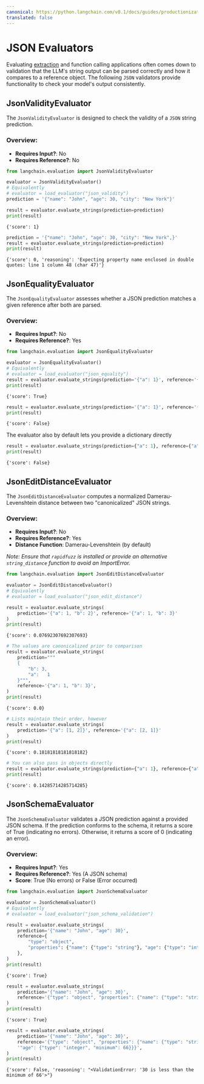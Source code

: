 ```yaml
---
canonical: https://python.langchain.com/v0.1/docs/guides/productionization/evaluation/string/json
translated: false
---
```


# JSON Evaluators

Evaluating [extraction](/docs/use_cases/extraction) and function calling applications often comes down to validation that the LLM's string output can be parsed correctly and how it compares to a reference object. The following `JSON` validators provide functionality to check your model's output consistently.

## JsonValidityEvaluator

The `JsonValidityEvaluator` is designed to check the validity of a `JSON` string prediction.

### Overview:

- **Requires Input?**: No
- **Requires Reference?**: No

```python
from langchain.evaluation import JsonValidityEvaluator

evaluator = JsonValidityEvaluator()
# Equivalently
# evaluator = load_evaluator("json_validity")
prediction = '{"name": "John", "age": 30, "city": "New York"}'

result = evaluator.evaluate_strings(prediction=prediction)
print(result)
```

```output
{'score': 1}
```

```python
prediction = '{"name": "John", "age": 30, "city": "New York",}'
result = evaluator.evaluate_strings(prediction=prediction)
print(result)
```

```output
{'score': 0, 'reasoning': 'Expecting property name enclosed in double quotes: line 1 column 48 (char 47)'}
```

## JsonEqualityEvaluator

The `JsonEqualityEvaluator` assesses whether a JSON prediction matches a given reference after both are parsed.

### Overview:

- **Requires Input?**: No
- **Requires Reference?**: Yes

```python
from langchain.evaluation import JsonEqualityEvaluator

evaluator = JsonEqualityEvaluator()
# Equivalently
# evaluator = load_evaluator("json_equality")
result = evaluator.evaluate_strings(prediction='{"a": 1}', reference='{"a": 1}')
print(result)
```

```output
{'score': True}
```

```python
result = evaluator.evaluate_strings(prediction='{"a": 1}', reference='{"a": 2}')
print(result)
```

```output
{'score': False}
```

The evaluator also by default lets you provide a dictionary directly

```python
result = evaluator.evaluate_strings(prediction={"a": 1}, reference={"a": 2})
print(result)
```

```output
{'score': False}
```

## JsonEditDistanceEvaluator

The `JsonEditDistanceEvaluator` computes a normalized Damerau-Levenshtein distance between two "canonicalized" JSON strings.

### Overview:

- **Requires Input?**: No
- **Requires Reference?**: Yes
- **Distance Function**: Damerau-Levenshtein (by default)

_Note: Ensure that `rapidfuzz` is installed or provide an alternative `string_distance` function to avoid an ImportError._

```python
from langchain.evaluation import JsonEditDistanceEvaluator

evaluator = JsonEditDistanceEvaluator()
# Equivalently
# evaluator = load_evaluator("json_edit_distance")

result = evaluator.evaluate_strings(
    prediction='{"a": 1, "b": 2}', reference='{"a": 1, "b": 3}'
)
print(result)
```

```output
{'score': 0.07692307692307693}
```

```python
# The values are canonicalized prior to comparison
result = evaluator.evaluate_strings(
    prediction="""
    {
        "b": 3,
        "a":   1
    }""",
    reference='{"a": 1, "b": 3}',
)
print(result)
```

```output
{'score': 0.0}
```

```python
# Lists maintain their order, however
result = evaluator.evaluate_strings(
    prediction='{"a": [1, 2]}', reference='{"a": [2, 1]}'
)
print(result)
```

```output
{'score': 0.18181818181818182}
```

```python
# You can also pass in objects directly
result = evaluator.evaluate_strings(prediction={"a": 1}, reference={"a": 2})
print(result)
```

```output
{'score': 0.14285714285714285}
```

## JsonSchemaEvaluator

The `JsonSchemaEvaluator` validates a JSON prediction against a provided JSON schema. If the prediction conforms to the schema, it returns a score of True (indicating no errors). Otherwise, it returns a score of 0 (indicating an error).

### Overview:

- **Requires Input?**: Yes
- **Requires Reference?**: Yes (A JSON schema)
- **Score**: True (No errors) or False (Error occurred)

```python
from langchain.evaluation import JsonSchemaEvaluator

evaluator = JsonSchemaEvaluator()
# Equivalently
# evaluator = load_evaluator("json_schema_validation")

result = evaluator.evaluate_strings(
    prediction='{"name": "John", "age": 30}',
    reference={
        "type": "object",
        "properties": {"name": {"type": "string"}, "age": {"type": "integer"}},
    },
)
print(result)
```

```output
{'score': True}
```

```python
result = evaluator.evaluate_strings(
    prediction='{"name": "John", "age": 30}',
    reference='{"type": "object", "properties": {"name": {"type": "string"}, "age": {"type": "integer"}}}',
)
print(result)
```

```output
{'score': True}
```

```python
result = evaluator.evaluate_strings(
    prediction='{"name": "John", "age": 30}',
    reference='{"type": "object", "properties": {"name": {"type": "string"},'
    '"age": {"type": "integer", "minimum": 66}}}',
)
print(result)
```

```output
{'score': False, 'reasoning': "<ValidationError: '30 is less than the minimum of 66'>"}
```